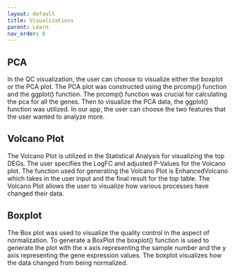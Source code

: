 ```yaml
---
layout: default
title: Visualizations
parent: Learn
nav_order: 8
---
```


## PCA
In the QC visualization, the user can choose to visualize either the boxplot or the PCA plot. The PCA plot was constructed using the prcomp() function and the ggplot() function. The prcomp() function was crucial for calculating the pca for all the genes. Then to visualize the PCA data, the ggplot() function was utilized. In our app, the user can choose the two features that the user wanted to analyze more. 

## Volcano Plot
The Volcano Plot is utilized in the Statistical Analysis for visualizing the top DEGs. The user specifies the LogFC and adjusted P-Values for the Volcano plot. The function used for generating the Volcano Plot is EnhancedVolcano which takes in the user input and the final result for the top table. The Volcano Plot allows the user to visualize how various processes have changed their data. 

## Boxplot
The Box plot was used to visualize the quality control in the aspect of normalization. To generate a BoxPlot the boxplot() function is used to generate the plot with the x axis representing the sample number and the y axis representing the gene expression values. The boxplot visualizes how the data changed from being normalized. 
